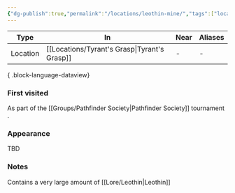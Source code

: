 ```yaml
---
{"dg-publish":true,"permalink":"/locations/leothin-mine/","tags":["location"],"noteIcon":"location","created":"2024-01-06T13:13:21.147+01:00","updated":"2024-01-08T12:13:34.326+01:00"}
---
```


| Type     | In                 | Near | Aliases |
| -------- | ------------------ | ---- | ------- |
| Location | [[Locations/Tyrant's Grasp\|Tyrant's Grasp]] | \-   | \-      |

{ .block-language-dataview}
### First visited
As part of the [[Groups/Pathfinder Society\|Pathfinder Society]] tournament .
### Appearance
TBD
### Notes
Contains a very large amount of [[Lore/Leothin\|Leothin]]